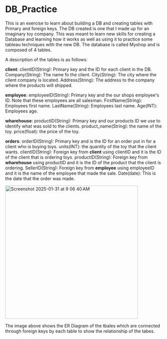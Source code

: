 # DB_Practice
This is an exercise to learn about building a DB and creating tables with Primary and foreign keys. The DB created is one that I made up for an imaginary toy company. This was meant to learn new skills for creating a Database and learning how it works as well as using it to practice some tableau techniques with the new DB. The database is called Myshop and is composed of 4 tables.

A description of the tables is as follows:

**client**:
  clientID(String): Primary key and the ID for each client in the DB.
  Company(String): The name fo the client.
  City(String): The city where the client company is located.
  Address(String): The address to the company where the products will shipped.

**employee**:
  employeeID(String): Primary key and the our shops employee's ID. Note that these employees are all salesman.
  FirstName(String): Employees first name.
  LastName(String): Employees last name.
  Age(INT): Employees age.

**wharehouse**:
  productID(String): Primary key and our products ID we use to identify what was sold to the clients.
  product_name(String): the name of the toy.
  price(float): the price of the toy.

**orders**:
  orderID(String): Primary key and is the ID for an order put in for a client who is buying toys.
  units(INT): the quantity of the toy that the client wants.
  clientID(String): Foreign key from **client** using clientID and it is the ID of the client that is ordering toys.
  productID(String): Foreign key from **wharehouse** using productID and it is the ID of the product that the client is ordering.
  SellerID(String): Foreign key from **employee** using employeeID and it is the name of the employee that made the sale.
  Date(date): This is the date that the order was made.
  
  


<img width="424" alt="Screenshot 2025-01-31 at 9 06 40 AM" src="https://github.com/user-attachments/assets/6f3bf70b-6d51-4aea-a11a-3ac3909b1e35" />

The image above shows the ER Diagram of the tbales which are connected through foreign keys by each table to show the relationship of the tabes.

